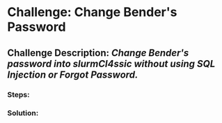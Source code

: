 # Challenge: Change Bender's Password
## Challenge Description: *Change Bender's password into slurmCl4ssic without using SQL Injection or Forgot Password.*

### Steps: 


### Solution:
